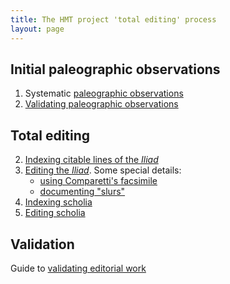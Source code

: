 ```yaml
---
title: The HMT project 'total editing' process
layout: page
---
```



## Initial paleographic observations
1. Systematic [paleographic observations](paleographic-observations)
2. [Validating paleographic observations](paleographic-validation)

## Total editing ##


2. [Indexing citable lines of the *Iliad*](indexingIliad)
3. [Editing the *Iliad*](editingIliad).  Some special details:
    - [using Comparetti's facsimile](usingComparetti)
    -  [documenting "slurs"](slurs)
4.  [Indexing scholia](indexingScholia)
5.  [Editing scholia](editingScholia)

## Validation ##


Guide to [validating editorial work](validation)